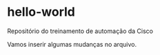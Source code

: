 # hello-world
Repositório do treinamento de automação da Cisco

Vamos inserir algumas mudanças no arquivo.
